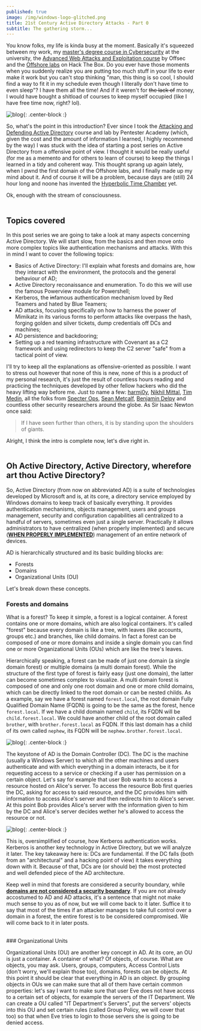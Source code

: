 ```yaml
---
published: true
image: /img/windows-logo-glitched.png
title: 21st Century Active Directory Attacks - Part 0
subtitle: The gathering storm...
---
```

  
  
You know folks, my life is kinda busy at the moment. Basically it's squeezed between my work, my [master's degree course in Cybersecurity](https://cybersecurity.uniroma1.it/) at the university, the [Advanced Web Attacks and Exploitation course](https://www.offensive-security.com/information-security-training/advanced-web-attack-and-exploitation/) by Offsec and the [Offshore labs](https://www.mrb3n.com/?p=551) on Hack The Box. Do you ever have those moments when you suddenly realize you are putting too much stuff in your life to ever make it work but you can't stop thinking "man, this thing is so cool, I should find a way to fit it in my schedule even though I literally don't have time to even sleep"? I have them all the time! And if it weren't for ~~the lack of~~ money, I would have bought a shitload of courses to keep myself occupied (like I have free time now, right? lol). 
  
  
![blog]({{site.baseurl}}/img/blog.JPG){: .center-block :}
  
  
So, what's the point in this introduction? Ever since I took the [Attacking and Defending Active Directory](https://www.pentesteracademy.com/activedirectorylab) course and lab by Pentester Academy (which, given the cost and the amount of information I learned, I highly recommend by the way) I was stuck with the idea of starting a post series on Active Directory from a offensive point of view. I thought it would be really useful (for me as a memento and for others to learn of course) to keep the things I learned in a tidy and coherent way. This thought sprang up again lately, when I pwnd the first domain of the Offshore labs, and I finally made up my mind about it. And of course it will be a problem, because days are (still) 24 hour long and noone has invented the [Hyperbolic Time Chamber](https://dragonball.fandom.com/wiki/Hyperbolic_Time_Chamber) yet.
  
  
Ok, enough with the stream of consciousness.  
<br>

## Topics covered

In this post series we are going to take a look at many aspects concerning Active Directory. We will start slow, from the basics and then move onto more complex topics like authentication mechanisms and attacks. With this in mind I want to cover the following topics:
- Basics of Active Directory: I'll explain what forests and domains are, how they interact with the environment, the protocols and the general behaviour of AD; 
- Active Directory reconaissance and enumeration. To do this we will use the famous Powerview module for Powershell;
- Kerberos, the ~~in~~famous authentication mechanism loved by Red Teamers and hated by Blue Teamers;
- AD attacks, focusing specifically on how to harness the power of Mimikatz in its various forms to perform attacks like overpass the hash, forging golden and silver tickets, dump credentials off DCs and machines;
- AD persistence and backdooring;
- Setting up a red teaming infrastructure with Covenant as a C2 framework and using redirectors to keep the C2 server "safe" from a tactical point of view.  
  
  
I'll try to keep all the explanations as offensive-oriented as possible. I want to stress out however that none of this is new, none of this is a product of my personal research, it's just the result of countless hours reading and practicing the techniques developed by other fellow hackers who did the heavy lifting way before me. Just to name a few: [harmj0y](https://www.harmj0y.net/blog/about/), [Nikhil Mittal](http://www.labofapenetrationtester.com/p/about-me.html), [Tim Medin](https://twitter.com/timmedin), all the folks from [Specter Ops](https://specterops.io/), [Sean Metcalf](https://adsecurity.org/?page_id=8), [Benjamin Delpy](https://twitter.com/gentilkiwi) and countless other security researchers around the globe. As Sir Isaac Newton once said:

> If I have seen further than others, it is by standing upon the shoulders of giants.
  
  
Alright, I think the intro is complete now, let's dive right in.
<br>
<br>

## Oh Active Directory, Active Directory, wherefore art thou Active Directory?

So, Active Directory (from now on abbreviated AD) is a suite of technologies developed by Microsoft and is, at its core, a directory service employed by Windows domains to keep track of basically everything. It provides authentication mechanisms, objects management, users and groups management, security and configuration capabilities all centralized to a handful of servers, sometimes even just a single server. Practically it allows administrators to have centralized (when properly implemented) and secure (__<u>WHEN PROPERLY IMPLEMENTED</u>__) management of an entire network of devices.  
  
AD is hierarchically structured and its basic building blocks are:
 - Forests
 - Domains
 - Organizational Units (OU)  
  
  
Let's break down these concepts.
  
 
### Forests and domains
  
  
What is a forest? To keep it simple, a forest is a logical container. A forest contains one or more domains, which are also logical containers. It's called "forest" because every domain is like a tree, with leaves (like accounts, groups etc.) and branches, like child domains. In fact a forest can be composed of one or more domains and inside a single domain you can find one or more Organizational Units (OUs) which are like the tree's leaves.  
  
    
Hierarchically speaking, a forest can be made of just one domain (a single domain forest) or multiple domains (a multi domain forest). While the structure of the first type of forest is fairly easy (just one domain), the latter can become sometimes complex to visualize. A multi domain forest is composed of one and only one root domain and one or more child domains, which can be directly linked to the root domain or can be nested childs. As a example, say we have a forest named `forest.local`, the root domain Fully Qualified Domain Name (FQDN) is going to be the same as the forest, hence `forest.local`. If we have a child domain named `child`, its FQDN will be `child.forest.local`. We could have another child of the root domain called `brother`, with `brother.forest.local` as FQDN. If this last domain has a child of its own called `nephew`, its FQDN will be `nephew.brother.forest.local`. 

  
  
![blog]({{site.baseurl}}/img/forest.jpg){: .center-block :}
  
  
The keystone of AD is the Domain Controller (DC). The DC is the machine (usually a Windows Server) to which all the other machines and users authenticate and with which everything in a domain interacts, be it for requesting access to a service or checking if a user has permission on a certain object. Let's say for example that user Bob wants to access a resource hosted on Alice's server. To access the resource Bob first queries the DC, asking for access to said resource, and the DC provides him with information to access Alice's server and then redirects him to Alice's server. At this point Bob provides Alice's server with the information given to him by the DC and Alice's server decides wether he's allowed to access the resource or not.  
  
![blog]({{site.baseurl}}/img/easy_kerb.jpg){: .center-block :}
  
  
This is, oversimplified of course, how Kerberos authentication works. Kerberos is another key technology in Active Directory, but we will analyze it later. The key takeaway here is: DCs are fundamental. If the DC falls (both from an "architectural" and a hacking point of view) it takes everything down with it. Because of that, DCs are (or should be) the most protected and well defended piece of the AD architecture.
  
  
Keep well in mind that forests are considered a security boundary, while __<u>domains are not considered a security boundary</u>__. If you are not already accostumed to AD and AD attacks, it's a sentence that might not make much sense to you as of now, but we will come back to it later. Suffice it to say that most of the times if an attacker manages to take full control over a domain in a forest, the entire forest is to be considered compromised. We will come back to it in later posts.  
  
  
<br>  
### Organizational Units
  
  
Organizational Units (OU) are another key concept in AD. At its core, an OU is just a container. A container of what? Of objects, of course. What are objects, you may ask. Users, groups, computers, Access Control Lists (don't worry, we'll explain those too), domains, forests can be objects. At this point it should be clear that everything in AD is an object. By grouping objects in OUs we can make sure that all of them have certain common properties: let's say I want to make sure that user Eve does not have access to a certain set of objects, for example the servers of the IT Department. We can create a OU called "IT Department's Servers", put the servers' objects into this OU and set certain rules (called Group Policy, we will cover that too) so that when Eve tries to login to those servers she is going to be denied access.  
  
  
### 
  
  

